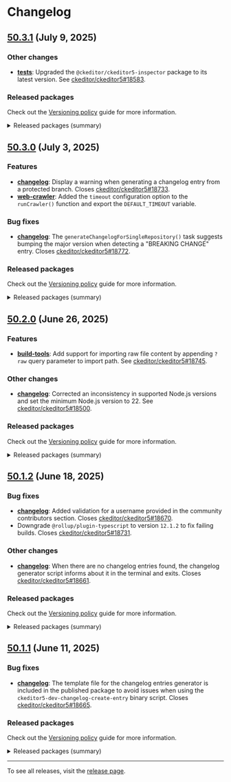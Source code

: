 Changelog
=========

## [50.3.1](https://github.com/ckeditor/ckeditor5-dev/compare/v50.3.0...v50.3.1) (July 9, 2025)

### Other changes

* **[tests](https://www.npmjs.com/package/@ckeditor/ckeditor5-dev-tests)**: Upgraded the `@ckeditor/ckeditor5-inspector` package to its latest version. See [ckeditor/ckeditor5#18583](https://github.com/ckeditor/ckeditor5/issues/18583).

### Released packages

Check out the [Versioning policy](https://ckeditor.com/docs/ckeditor5/latest/framework/guides/support/versioning-policy.html) guide for more information.

<details>
<summary>Released packages (summary)</summary>

Other releases:

* [@ckeditor/ckeditor5-dev-build-tools](https://www.npmjs.com/package/@ckeditor/ckeditor5-dev-build-tools/v/50.3.1): v50.3.0 => v50.3.1
* [@ckeditor/ckeditor5-dev-bump-year](https://www.npmjs.com/package/@ckeditor/ckeditor5-dev-bump-year/v/50.3.1): v50.3.0 => v50.3.1
* [@ckeditor/ckeditor5-dev-changelog](https://www.npmjs.com/package/@ckeditor/ckeditor5-dev-changelog/v/50.3.1): v50.3.0 => v50.3.1
* [@ckeditor/ckeditor5-dev-ci](https://www.npmjs.com/package/@ckeditor/ckeditor5-dev-ci/v/50.3.1): v50.3.0 => v50.3.1
* [@ckeditor/ckeditor5-dev-dependency-checker](https://www.npmjs.com/package/@ckeditor/ckeditor5-dev-dependency-checker/v/50.3.1): v50.3.0 => v50.3.1
* [@ckeditor/ckeditor5-dev-docs](https://www.npmjs.com/package/@ckeditor/ckeditor5-dev-docs/v/50.3.1): v50.3.0 => v50.3.1
* [@ckeditor/ckeditor5-dev-release-tools](https://www.npmjs.com/package/@ckeditor/ckeditor5-dev-release-tools/v/50.3.1): v50.3.0 => v50.3.1
* [@ckeditor/ckeditor5-dev-stale-bot](https://www.npmjs.com/package/@ckeditor/ckeditor5-dev-stale-bot/v/50.3.1): v50.3.0 => v50.3.1
* [@ckeditor/ckeditor5-dev-tests](https://www.npmjs.com/package/@ckeditor/ckeditor5-dev-tests/v/50.3.1): v50.3.0 => v50.3.1
* [@ckeditor/ckeditor5-dev-translations](https://www.npmjs.com/package/@ckeditor/ckeditor5-dev-translations/v/50.3.1): v50.3.0 => v50.3.1
* [@ckeditor/ckeditor5-dev-utils](https://www.npmjs.com/package/@ckeditor/ckeditor5-dev-utils/v/50.3.1): v50.3.0 => v50.3.1
* [@ckeditor/ckeditor5-dev-web-crawler](https://www.npmjs.com/package/@ckeditor/ckeditor5-dev-web-crawler/v/50.3.1): v50.3.0 => v50.3.1
* [@ckeditor/typedoc-plugins](https://www.npmjs.com/package/@ckeditor/typedoc-plugins/v/50.3.1): v50.3.0 => v50.3.1
</details>


## [50.3.0](https://github.com/ckeditor/ckeditor5-dev/compare/v50.2.0...v50.3.0) (July 3, 2025)

### Features

* **[changelog](https://www.npmjs.com/package/@ckeditor/ckeditor5-dev-changelog)**: Display a warning when generating a changelog entry from a protected branch. Closes [ckeditor/ckeditor5#18733](https://github.com/ckeditor/ckeditor5/issues/18733).
* **[web-crawler](https://www.npmjs.com/package/@ckeditor/ckeditor5-dev-web-crawler)**: Added the `timeout` configuration option to the `runCrawler()` function and export the `DEFAULT_TIMEOUT` variable.

### Bug fixes

* **[changelog](https://www.npmjs.com/package/@ckeditor/ckeditor5-dev-changelog)**: The `generateChangelogForSingleRepository()` task suggests bumping the major version when detecting a "BREAKING CHANGE" entry. Closes [ckeditor/ckeditor5#18772](https://github.com/ckeditor/ckeditor5/issues/18772).

### Released packages

Check out the [Versioning policy](https://ckeditor.com/docs/ckeditor5/latest/framework/guides/support/versioning-policy.html) guide for more information.

<details>
<summary>Released packages (summary)</summary>

Releases containing new features:

* [@ckeditor/ckeditor5-dev-changelog](https://www.npmjs.com/package/@ckeditor/ckeditor5-dev-changelog/v/50.3.0): v50.2.0 => v50.3.0
* [@ckeditor/ckeditor5-dev-web-crawler](https://www.npmjs.com/package/@ckeditor/ckeditor5-dev-web-crawler/v/50.3.0): v50.2.0 => v50.3.0

Other releases:

* [@ckeditor/ckeditor5-dev-build-tools](https://www.npmjs.com/package/@ckeditor/ckeditor5-dev-build-tools/v/50.3.0): v50.2.0 => v50.3.0
* [@ckeditor/ckeditor5-dev-bump-year](https://www.npmjs.com/package/@ckeditor/ckeditor5-dev-bump-year/v/50.3.0): v50.2.0 => v50.3.0
* [@ckeditor/ckeditor5-dev-ci](https://www.npmjs.com/package/@ckeditor/ckeditor5-dev-ci/v/50.3.0): v50.2.0 => v50.3.0
* [@ckeditor/ckeditor5-dev-dependency-checker](https://www.npmjs.com/package/@ckeditor/ckeditor5-dev-dependency-checker/v/50.3.0): v50.2.0 => v50.3.0
* [@ckeditor/ckeditor5-dev-docs](https://www.npmjs.com/package/@ckeditor/ckeditor5-dev-docs/v/50.3.0): v50.2.0 => v50.3.0
* [@ckeditor/ckeditor5-dev-release-tools](https://www.npmjs.com/package/@ckeditor/ckeditor5-dev-release-tools/v/50.3.0): v50.2.0 => v50.3.0
* [@ckeditor/ckeditor5-dev-stale-bot](https://www.npmjs.com/package/@ckeditor/ckeditor5-dev-stale-bot/v/50.3.0): v50.2.0 => v50.3.0
* [@ckeditor/ckeditor5-dev-tests](https://www.npmjs.com/package/@ckeditor/ckeditor5-dev-tests/v/50.3.0): v50.2.0 => v50.3.0
* [@ckeditor/ckeditor5-dev-translations](https://www.npmjs.com/package/@ckeditor/ckeditor5-dev-translations/v/50.3.0): v50.2.0 => v50.3.0
* [@ckeditor/ckeditor5-dev-utils](https://www.npmjs.com/package/@ckeditor/ckeditor5-dev-utils/v/50.3.0): v50.2.0 => v50.3.0
* [@ckeditor/typedoc-plugins](https://www.npmjs.com/package/@ckeditor/typedoc-plugins/v/50.3.0): v50.2.0 => v50.3.0
</details>


## [50.2.0](https://github.com/ckeditor/ckeditor5-dev/compare/v50.1.2...v50.2.0) (June 26, 2025)

### Features

* **[build-tools](https://www.npmjs.com/package/@ckeditor/ckeditor5-dev-build-tools)**: Add support for importing raw file content by appending `?raw` query parameter to import path. See [ckeditor/ckeditor5#18745](https://github.com/ckeditor/ckeditor5/issues/18745).

### Other changes

* **[changelog](https://www.npmjs.com/package/@ckeditor/ckeditor5-dev-changelog)**: Corrected an inconsistency in supported Node.js versions and set the minimum Node.js version to 22. See [ckeditor/ckeditor5#18500](https://github.com/ckeditor/ckeditor5/issues/18500).

### Released packages

Check out the [Versioning policy](https://ckeditor.com/docs/ckeditor5/latest/framework/guides/support/versioning-policy.html) guide for more information.

<details>
<summary>Released packages (summary)</summary>

Releases containing new features:

* [@ckeditor/ckeditor5-dev-build-tools](https://www.npmjs.com/package/@ckeditor/ckeditor5-dev-build-tools/v/50.2.0): v50.1.2 => v50.2.0

Other releases:

* [@ckeditor/ckeditor5-dev-bump-year](https://www.npmjs.com/package/@ckeditor/ckeditor5-dev-bump-year/v/50.2.0): v50.1.2 => v50.2.0
* [@ckeditor/ckeditor5-dev-changelog](https://www.npmjs.com/package/@ckeditor/ckeditor5-dev-changelog/v/50.2.0): v50.1.2 => v50.2.0
* [@ckeditor/ckeditor5-dev-ci](https://www.npmjs.com/package/@ckeditor/ckeditor5-dev-ci/v/50.2.0): v50.1.2 => v50.2.0
* [@ckeditor/ckeditor5-dev-dependency-checker](https://www.npmjs.com/package/@ckeditor/ckeditor5-dev-dependency-checker/v/50.2.0): v50.1.2 => v50.2.0
* [@ckeditor/ckeditor5-dev-docs](https://www.npmjs.com/package/@ckeditor/ckeditor5-dev-docs/v/50.2.0): v50.1.2 => v50.2.0
* [@ckeditor/ckeditor5-dev-release-tools](https://www.npmjs.com/package/@ckeditor/ckeditor5-dev-release-tools/v/50.2.0): v50.1.2 => v50.2.0
* [@ckeditor/ckeditor5-dev-stale-bot](https://www.npmjs.com/package/@ckeditor/ckeditor5-dev-stale-bot/v/50.2.0): v50.1.2 => v50.2.0
* [@ckeditor/ckeditor5-dev-tests](https://www.npmjs.com/package/@ckeditor/ckeditor5-dev-tests/v/50.2.0): v50.1.2 => v50.2.0
* [@ckeditor/ckeditor5-dev-translations](https://www.npmjs.com/package/@ckeditor/ckeditor5-dev-translations/v/50.2.0): v50.1.2 => v50.2.0
* [@ckeditor/ckeditor5-dev-utils](https://www.npmjs.com/package/@ckeditor/ckeditor5-dev-utils/v/50.2.0): v50.1.2 => v50.2.0
* [@ckeditor/ckeditor5-dev-web-crawler](https://www.npmjs.com/package/@ckeditor/ckeditor5-dev-web-crawler/v/50.2.0): v50.1.2 => v50.2.0
* [@ckeditor/typedoc-plugins](https://www.npmjs.com/package/@ckeditor/typedoc-plugins/v/50.2.0): v50.1.2 => v50.2.0
</details>


## [50.1.2](https://github.com/ckeditor/ckeditor5-dev/compare/v50.1.1...v50.1.2) (June 18, 2025)

### Bug fixes

* **[changelog](https://www.npmjs.com/package/@ckeditor/ckeditor5-dev-changelog)**: Added validation for a username provided in the community contributors section. Closes [ckeditor/ckeditor5#18670](https://github.com/ckeditor/ckeditor5/issues/18670).
* Downgrade `@rollup/plugin-typescript` to version `12.1.2` to fix failing builds. Closes [ckeditor/ckeditor5#18731](https://github.com/ckeditor/ckeditor5/issues/18731).

### Other changes

* **[changelog](https://www.npmjs.com/package/@ckeditor/ckeditor5-dev-changelog)**: When there are no changelog entries found, the changelog generator script informs about it in the terminal and exits. Closes [ckeditor/ckeditor5#18661](https://github.com/ckeditor/ckeditor5/issues/18661).

### Released packages

Check out the [Versioning policy](https://ckeditor.com/docs/ckeditor5/latest/framework/guides/support/versioning-policy.html) guide for more information.

<details>
<summary>Released packages (summary)</summary>

Other releases:

* [@ckeditor/ckeditor5-dev-build-tools](https://www.npmjs.com/package/@ckeditor/ckeditor5-dev-build-tools/v/50.1.2): v50.1.1 => v50.1.2
* [@ckeditor/ckeditor5-dev-bump-year](https://www.npmjs.com/package/@ckeditor/ckeditor5-dev-bump-year/v/50.1.2): v50.1.1 => v50.1.2
* [@ckeditor/ckeditor5-dev-changelog](https://www.npmjs.com/package/@ckeditor/ckeditor5-dev-changelog/v/50.1.2): v50.1.1 => v50.1.2
* [@ckeditor/ckeditor5-dev-ci](https://www.npmjs.com/package/@ckeditor/ckeditor5-dev-ci/v/50.1.2): v50.1.1 => v50.1.2
* [@ckeditor/ckeditor5-dev-dependency-checker](https://www.npmjs.com/package/@ckeditor/ckeditor5-dev-dependency-checker/v/50.1.2): v50.1.1 => v50.1.2
* [@ckeditor/ckeditor5-dev-docs](https://www.npmjs.com/package/@ckeditor/ckeditor5-dev-docs/v/50.1.2): v50.1.1 => v50.1.2
* [@ckeditor/ckeditor5-dev-release-tools](https://www.npmjs.com/package/@ckeditor/ckeditor5-dev-release-tools/v/50.1.2): v50.1.1 => v50.1.2
* [@ckeditor/ckeditor5-dev-stale-bot](https://www.npmjs.com/package/@ckeditor/ckeditor5-dev-stale-bot/v/50.1.2): v50.1.1 => v50.1.2
* [@ckeditor/ckeditor5-dev-tests](https://www.npmjs.com/package/@ckeditor/ckeditor5-dev-tests/v/50.1.2): v50.1.1 => v50.1.2
* [@ckeditor/ckeditor5-dev-translations](https://www.npmjs.com/package/@ckeditor/ckeditor5-dev-translations/v/50.1.2): v50.1.1 => v50.1.2
* [@ckeditor/ckeditor5-dev-utils](https://www.npmjs.com/package/@ckeditor/ckeditor5-dev-utils/v/50.1.2): v50.1.1 => v50.1.2
* [@ckeditor/ckeditor5-dev-web-crawler](https://www.npmjs.com/package/@ckeditor/ckeditor5-dev-web-crawler/v/50.1.2): v50.1.1 => v50.1.2
* [@ckeditor/typedoc-plugins](https://www.npmjs.com/package/@ckeditor/typedoc-plugins/v/50.1.2): v50.1.1 => v50.1.2
</details>


## [50.1.1](https://github.com/ckeditor/ckeditor5-dev/compare/v50.1.0...v50.1.1) (June 11, 2025)

### Bug fixes

* **[changelog](https://www.npmjs.com/package/@ckeditor/ckeditor5-dev-changelog)**: The template file for the changelog entries generator is included in the published package to avoid issues when using the `ckeditor5-dev-changelog-create-entry` binary script. Closes [ckeditor/ckeditor5#18665](https://github.com/ckeditor/ckeditor5/issues/18665).

### Released packages

Check out the [Versioning policy](https://ckeditor.com/docs/ckeditor5/latest/framework/guides/support/versioning-policy.html) guide for more information.

<details>
<summary>Released packages (summary)</summary>

Other releases:

* [@ckeditor/ckeditor5-dev-build-tools](https://www.npmjs.com/package/@ckeditor/ckeditor5-dev-build-tools/v/50.1.1): v50.1.0 => v50.1.1
* [@ckeditor/ckeditor5-dev-bump-year](https://www.npmjs.com/package/@ckeditor/ckeditor5-dev-bump-year/v/50.1.1): v50.1.0 => v50.1.1
* [@ckeditor/ckeditor5-dev-changelog](https://www.npmjs.com/package/@ckeditor/ckeditor5-dev-changelog/v/50.1.1): v50.1.0 => v50.1.1
* [@ckeditor/ckeditor5-dev-ci](https://www.npmjs.com/package/@ckeditor/ckeditor5-dev-ci/v/50.1.1): v50.1.0 => v50.1.1
* [@ckeditor/ckeditor5-dev-dependency-checker](https://www.npmjs.com/package/@ckeditor/ckeditor5-dev-dependency-checker/v/50.1.1): v50.1.0 => v50.1.1
* [@ckeditor/ckeditor5-dev-docs](https://www.npmjs.com/package/@ckeditor/ckeditor5-dev-docs/v/50.1.1): v50.1.0 => v50.1.1
* [@ckeditor/ckeditor5-dev-release-tools](https://www.npmjs.com/package/@ckeditor/ckeditor5-dev-release-tools/v/50.1.1): v50.1.0 => v50.1.1
* [@ckeditor/ckeditor5-dev-stale-bot](https://www.npmjs.com/package/@ckeditor/ckeditor5-dev-stale-bot/v/50.1.1): v50.1.0 => v50.1.1
* [@ckeditor/ckeditor5-dev-tests](https://www.npmjs.com/package/@ckeditor/ckeditor5-dev-tests/v/50.1.1): v50.1.0 => v50.1.1
* [@ckeditor/ckeditor5-dev-translations](https://www.npmjs.com/package/@ckeditor/ckeditor5-dev-translations/v/50.1.1): v50.1.0 => v50.1.1
* [@ckeditor/ckeditor5-dev-utils](https://www.npmjs.com/package/@ckeditor/ckeditor5-dev-utils/v/50.1.1): v50.1.0 => v50.1.1
* [@ckeditor/ckeditor5-dev-web-crawler](https://www.npmjs.com/package/@ckeditor/ckeditor5-dev-web-crawler/v/50.1.1): v50.1.0 => v50.1.1
* [@ckeditor/typedoc-plugins](https://www.npmjs.com/package/@ckeditor/typedoc-plugins/v/50.1.1): v50.1.0 => v50.1.1
</details>

---

To see all releases, visit the [release page](https://github.com/ckeditor/ckeditor5-dev/releases).
